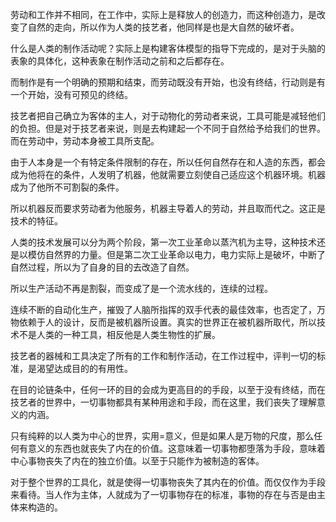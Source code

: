<p data-pid="X4Q5bvcX">劳动和工作并不相同，在工作中，实际上是释放人的创造力，而这种创造力，是改变了自然的走向，所以作为人类的技艺者，他同样是也是大自然的破坏者。</p><p data-pid="NmqUBFx1">什么是人类的制作活动呢？实际上是构建客体模型的指导下完成的，是对于头脑的表象的具体化，这种表象在制作活动之前和之后都存在。</p><p data-pid="-gQhr6B7">而制作是有一个明确的预期和结束，而劳动既没有开始，也没有终结，行动则是有一个开始，没有可预见的终结。</p><p data-pid="Es_DKJkm">技艺者把自己确立为客体的主人，对于动物化的劳动者来说，工具可能是减轻他们的负担。但是对于技艺者来说，则是去构建起一个不同于自然给予给我们的世界。而在劳动中，劳动本身被工具所支配。</p><p data-pid="5nby1jfb">由于人本身是一个有特定条件限制的存在，所以任何自然存在和人造的东西，都会成为他将在的条件，人发明了机器，他就需要立刻使自己适应这个机器环境。机器成为了他所不可割裂的条件。</p><p data-pid="RN3BazW7">所以机器反而要求劳动者为他服务，机器主导着人的劳动，并且取而代之。这正是技术的特征。</p><p data-pid="5KDzrKF3">人类的技术发展可以分为两个阶段，第一次工业革命以蒸汽机为主导，这种技术还是以模仿自然界的力量。但是第二次工业革命以电力，电力实际上是破坏，中断了自然过程，所以为了自身的目的去改造了自然。</p><p data-pid="ISqk5-RJ">所以生产活动不再是割裂，而变成了是一个流水线的，连续的过程。</p><p data-pid="oQEcwsV3">连续不断的自动化生产，摧毁了人脑所指挥的双手代表的最佳效率，也否定了，万物依赖于人的设计，反而是被机器所设置。真实的世界正在被机器所取代，所以技术不是人类的一种工具，相反他是人类生物性的扩展。</p><p data-pid="_Vdx1qsS">技艺者的器械和工具决定了所有的工作和制作活动，在工作过程中，评判一切的标准，是渴望达成目的的有用性。</p><p data-pid="ciyQCZVl">在目的论链条中，任何一环的目的会成为更高目的的手段，以至于没有终结，而在技艺者的世界中，一切事物都具有某种用途和手段，而在这里，我们丧失了理解意义的内涵。</p><p data-pid="jhrK-Hrh">只有纯粹的以人类为中心的世界，实用=意义，但是如果人是万物的尺度，那么任何有意义的东西也就丧失了内在的价值。这意味着一切事物都堕落为手段，意味着中心事物丧失了内在的独立价值。以至于只能作为被制造的客体。</p><p data-pid="gSHyg1n-">对于整个世界的工具化，就是使得一切事物丧失了其内在的价值。而仅仅作为手段来看待。当人作为主体，人就成为了一切事物存在的标准，事物的存在与否是由主体来构造的。</p><p></p>